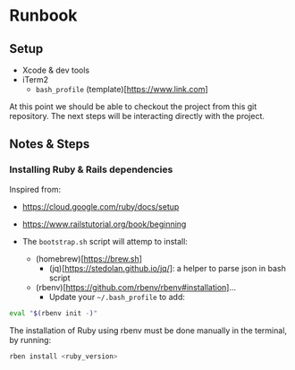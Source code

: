 # Runbook

## Setup

* Xcode & dev tools
* iTerm2
  * `bash_profile` (template)[https://www.link.com]

At this point we should be able to checkout the project from this git repository.
The next steps will be interacting directly with the project.

## Notes & Steps

### Installing Ruby & Rails dependencies

Inspired from:
* https://cloud.google.com/ruby/docs/setup
* https://www.railstutorial.org/book/beginning

* The `bootstrap.sh` script will attemp to install:
  * (homebrew)[https://brew.sh]
    * (jq)[https://stedolan.github.io/jq/]: a helper to parse json in bash script
  * (rbenv)[https://github.com/rbenv/rbenv#installation]...
    * Update your `~/.bash_profile` to add:
``` bash
eval "$(rbenv init -)"
```

The installation of Ruby using rbenv must be done manually in the terminal, by running:
``` bash
rben install <ruby_version>
```
